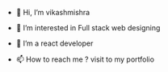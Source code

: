 - 👋 Hi, I’m vikashmishra
- 👀 I’m interested in Full stack web designing 
- 🌱 I’m a react developer 

- 📫 How to reach me ? visit to my portfolio 

<!---
vikashmishra1234/vikashmishra1234 is a ✨ special ✨ repository because its `README.md` (this file) appears on your GitHub profile.
You can click the Preview link to take a look at your changes.
--->
